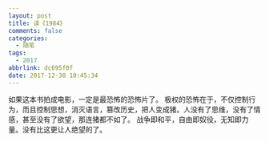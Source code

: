 ```yaml
---
layout: post
title: 读《1984》
comments: false
categories:
  - 随笔
tags:
  - 2017
abbrlink: dc695f0f
date: 2017-12-30 10:45:34
---
```


 如果这本书拍成电影，一定是最恐怖的恐怖片了。
 极权的恐怖在于，不仅控制行为，而且控制思想，消灭语言，篡改历史，把人变成猪。人没有了思维，没有了情感，甚至没有了欲望，那连猪都不如了。
 战争即和平，自由即奴役，无知即力量。没有比这更让人绝望的了。
